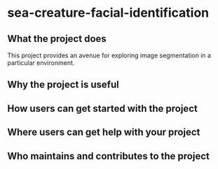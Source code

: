 # sea-creature-facial-identification

## What the project does
This project provides an avenue for exploring image segmentation in a particular environment.

## Why the project is useful

## How users can get started with the project

## Where users can get help with your project

## Who maintains and contributes to the project
